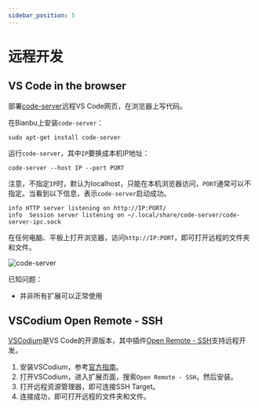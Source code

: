 ```yaml
---
sidebar_position: 5
---
```


# 远程开发



## VS Code in the browser

部署[code-server](https://github.com/coder/code-server)远程VS Code网页，在浏览器上写代码。

在Bianbu上安装`code-server`：

```shell
sudo apt-get install code-server
```

运行`code-server`，其中`IP`要换成本机IP地址：

```shell
code-server --host IP --port PORT
```

注意，不指定`IP`时，默认为localhost，只能在本机浏览器访问，`PORT`通常可以不指定。当看到以下信息，表示`code-server`启动成功。

```
info HTTP server listening on http://IP:PORT/
info  Session server listening on ~/.local/share/code-server/code-server-ipc.sock
```

在任何电脑、平板上打开浏览器，访问`http://IP:PORT`，即可打开远程的文件夹和文件。

![code-server](/img/k1/os/vscode.png)

已知问题：

- 并非所有扩展可以正常使用

## VSCodium Open Remote - SSH

[VSCodium](https://vscodium.com/)是VS Code的开源版本，其中插件[Open Remote - SSH](https://open-vsx.org/extension/jeanp413/open-remote-ssh)支持远程开发。

1. 安装VSCodium，参考[官方指南](https://vscodium.com/#install)。
2. 打开VSCodium，进入扩展页面，搜索`Open Remote - SSH`，然后安装。
3. 打开远程资源管理器，即可连接SSH Target。
4. 连接成功，即可打开远程的文件夹和文件。
